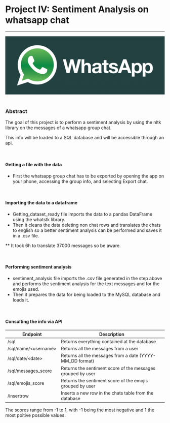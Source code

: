 # Project IV: Sentiment Analysis on whatsapp chat
---
<center>
<img src=images/whatsapp_banner.png alt=“shark_title” width=“400”/>
</center>

<br>

### Abstract

The goal of this project is to perform a sentiment analysis by using the nltk library on the messages of a whatsapp group chat.

This info will be loaded to a SQL database and will be accessible through an api.

<br>

#### Getting a file with the data
- First the whatsapp group chat has to be exported by opening the app on your phone, accessing the group info, and selecting Export chat.

<br>

#### Importing the data to a dataframe
- Getting_dataset_ready file imports the data to a pandas DataFrame using the whatstk library.
- Then it cleans the data deleting non chat rows and translates the chats to english so a better sentiment analysis can be performed and saves it in a .csv file.

** It took 6h to translate 37000 messages so be aware.

<br>

#### Performing sentiment analysis
- sentiment_analysis file imports the .csv file generated in the step above and performs the sentiment analysis for the text messages and for the emojis used.
- Then it prepares the data for being loaded to the MySQL database and loads it.

<br>

#### Consulting the info via API


| **Endpoint** | **Description** |
| --- | --- |
| /sql | Returns everything contained at the database |
| /sql/name/\<username> | Returns all the messages from a user |
| /sql/date/\<date> | Returns all the messages from a date (YYYY-MM_DD format) |
| /sql/messages_score | Returns the sentiment score of the messages grouped by user |
| /sql/emojis_score | Returns the sentiment score of the emojis grouped by user |
| /insertrow | Inserts a new row in the chats table from the database |

The scores range from -1 to 1, with -1 being the most negative and 1 the most poitive possible values.